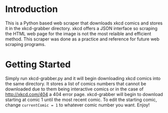 # Introduction
This is a Python based web scraper that downloads xkcd comics and stores it in the xkcd-grabber directory. xkcd offers a JSON interface so scraping the HTML web page for the image is not the most relaible and efficient method. This scraper was done as a practice and reference for future web scraping programs.

# Getting Started
Simply run xkcd-grabber.py and it will begin downloading xkcd comics into the same directory. It stores a list of comics numbers that cannot be downloaded due to them being interactive comics or in the case of http://xkcd.com/404 a 404 error page. xkcd-grabber will begin to download starting at comic 1 until the most recent comic. To edit the starting comic, change ```currentComic = 1``` to whatever comic number you want. Enjoy!
